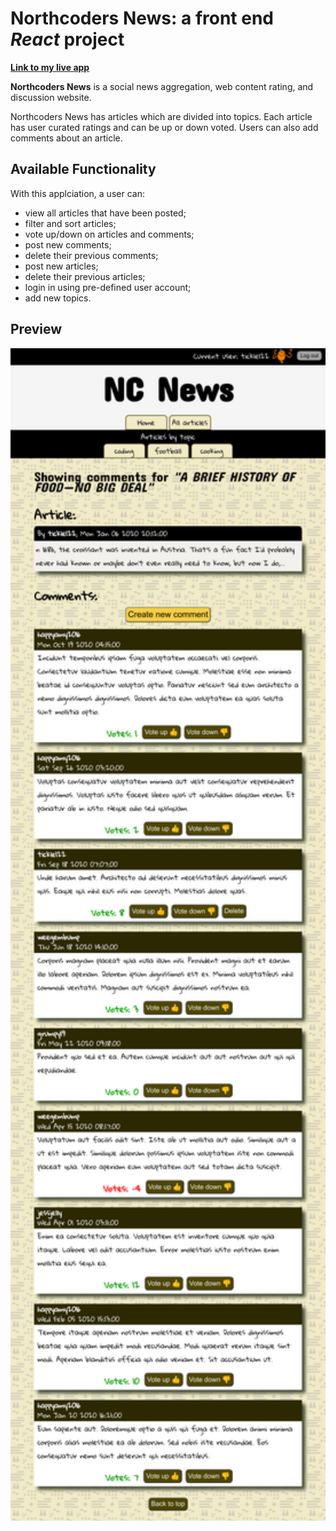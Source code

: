 # **Northcoders News**: a front end *React* project

**[Link to my live app](
nc-news-react-app.netlify.app)**

**Northcoders News** is a social news aggregation, web content rating, and discussion website.

Northcoders News has articles which are divided into topics. Each article has user curated ratings and can be up or down voted. Users can also add comments about an article.

## Available Functionality

With this applciation, a user can: 
- view all articles that have been posted;
- filter and sort articles;
- vote up/down on articles and comments;
- post new comments;
- delete their previous comments;
- post new articles;
- delete their previous articles;
- login in using pre-defined user account;
- add new topics.

## Preview

<img src="screenshot_gxf.png" width="600px"/>  
